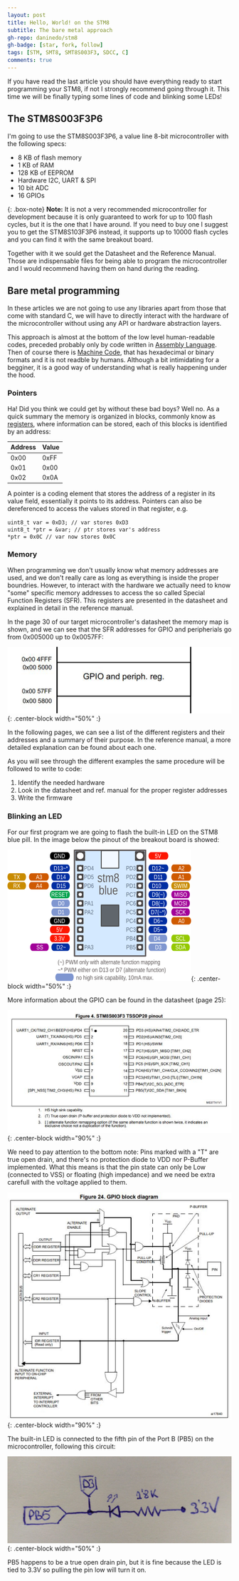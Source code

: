 ```yaml
---
layout: post
title: Hello, World! on the STM8
subtitle: The bare metal approach
gh-repo: daninedo/stm8
gh-badge: [star, fork, follow]
tags: [STM, SMT8, SMT8S003F3, SDCC, C]
comments: true
---
```


If you have read the last article you should have everything ready to start programming your
STM8, if not I strongly recommend going through it. This time we will be finally
typing some lines of code and blinking some LEDs!

## The STM8S003F3P6
I'm going to use the STM8S003F3P6, a value line 8-bit microcontroller with the
following specs:
- 8 KB of flash memory
- 1 KB of RAM
- 128 KB of EEPROM
- Hardware I2C, UART & SPI
- 10 bit ADC
- 16 GPIOs

{: .box-note}
**Note:** It is not a very recommended microcontroller for development because it is only
guaranteed to work for up to 100 flash cycles, but it is the one that I have around.
If you need to buy one I suggest you to get the STM8S103F3P6 instead, it supports
up to 10000 flash cycles and you can find it with the same breakout board.

Together with it we sould get the Datasheet and the Reference Manual. Those are
indispensable files for being able to program the microcontroller and I would recommend
having them on hand during the reading.

## Bare metal programming
In these articles we are not going to use any libraries apart from those that come with
standard C, we will have to directly interact with the hardware of the 
microcontroller without using any API or hardware abstraction layers. 

This approach is almost at the bottom of the low level human-readable codes, preceded
probably only by code written in [Assembly Language](https://en.wikipedia.org/wiki/Assembly_language).
Then of course there is [Machine Code](https://simple.wikipedia.org/wiki/Machine_code),
that has hexadecimal or binary formats and it is not readble by humans.
Although a bit intimidating for a begginer, it is a good way of understanding what
is really happening under the hood.

### Pointers
Ha! Did you think we could get by without these bad boys? Well no. As a quick summary
the memory is organized in blocks, commonly know as [registers](https://en.wikipedia.org/wiki/Hardware_register),
where information can be stored, each of this blocks is identified by an address:

| Address | Value |
| :------ | :---- |
| 0x00 | 0xFF |
| 0x01 | 0x00 |
| 0x02 | 0x0A |

A pointer is a coding element that stores the address of a register in its value field,
essentially it points to its address. Pointers can also be dereferenced to access the values
stored in that register, e.g.
```
uint8_t var = 0xD3; // var stores 0xD3
uint8_t *ptr = &var; // ptr stores var's address
*ptr = 0x0C // var now stores 0x0C
```

### Memory
When programming we don't usually know what memory addresses are used, and we don't really
care as long as everything is inside the proper boundries. However, to interact with the
hardware we actually need to know "some" specific memory addresses to access the so called
Special Function Registers (SFR). This registers are presented in the datasheet and
explained in detail in the reference manual.

In the page 30 of our target microcontroller's datasheet the memory map is shown, and we
can see that the SFR addresses for GPIO and peripherials go from 0x005000 up to 0x0057FF:

![Memory map](/img/gpiomemorymap.jpg){: .center-block width="50%" :}

In the following pages, we can see a list of the different registers and their addresses
and a summary of their purpose. In the reference manual, a more detailed
explanation can be found about each one.

As you will see through the different examples the same procedure will be followed
to write to code:
1. Identify the needed hardware
2. Look in the datasheet and ref. manual for the proper register addresses
3. Write the firmware

### Blinking an LED
For our first program we are going to flash the built-in LED on the STM8 blue pill.
In the image below the pinout of the breakout board is showed:

![STM8 Blue Pill Pinout](/img/stm8blue.png){: .center-block width="50%" :}

More information about the GPIO can be found in the datasheet (page 25):

![STM8 TSSOP20 Pinout](/img/pinout.JPG){: .center-block width="90%" :}

We need to pay attention to the bottom note: Pins marked with a "T" are
true open drain, and there's no protection diode to VDD nor P-Buffer implemented.
What this means is that the pin state can only be Low (connected to VSS) or floating
(high impedance) and we need be extra carefull with the voltage applied to them.

![STM8 GPIO Implementation](/img/gpioblockdiagram.JPG){: .center-block width="90%" :}

The built-in LED is connected to the fifth pin of the Port B (PB5) on the microcontroller,
following this circuit:

![Built-in LED Circuit](/img/leddiagram.jpeg){: .center-block width="50%" :}

PB5 happens to be a true open drain pin, but it is fine because the LED is tied to
3.3V so pulling the pin low will turn it on.
